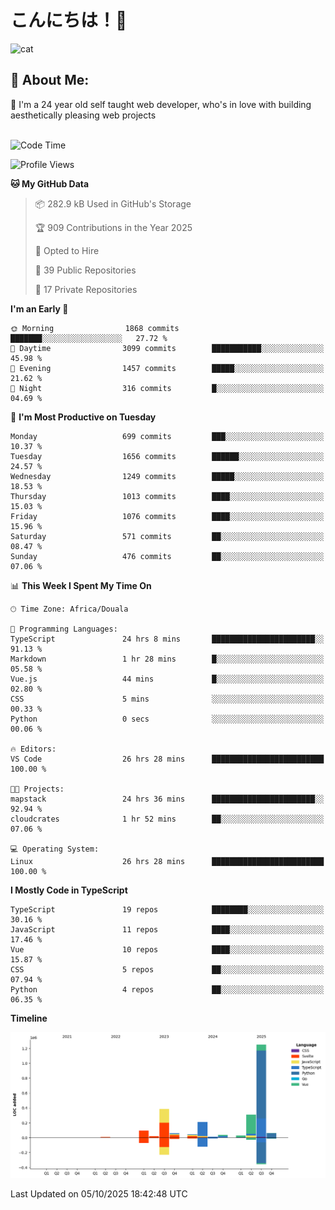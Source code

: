 

# こんにちは！🙂  
![cat](https://github.com/michaelnji/michaelnji/assets/73862378/606e99e9-2c18-4853-8722-991e4af8eae6)

## 💫 About Me:
🙂 I'm a 24 year old self taught web developer, who's in love with building aesthetically pleasing web projects <br><br>

<!--START_SECTION:waka-->
![Code Time](http://img.shields.io/badge/Code%20Time-1%2C467%20hrs%2059%20mins-blue)

![Profile Views](http://img.shields.io/badge/Profile%20Views-0-blue)

**🐱 My GitHub Data** 

> 📦 282.9 kB Used in GitHub's Storage 
 > 
> 🏆 909 Contributions in the Year 2025
 > 
> 💼 Opted to Hire
 > 
> 📜 39 Public Repositories 
 > 
> 🔑 17 Private Repositories 
 > 
**I'm an Early 🐤** 

```text
🌞 Morning                1868 commits        ███████░░░░░░░░░░░░░░░░░░   27.72 % 
🌆 Daytime                3099 commits        ███████████░░░░░░░░░░░░░░   45.98 % 
🌃 Evening                1457 commits        █████░░░░░░░░░░░░░░░░░░░░   21.62 % 
🌙 Night                  316 commits         █░░░░░░░░░░░░░░░░░░░░░░░░   04.69 % 
```
📅 **I'm Most Productive on Tuesday** 

```text
Monday                   699 commits         ███░░░░░░░░░░░░░░░░░░░░░░   10.37 % 
Tuesday                  1656 commits        ██████░░░░░░░░░░░░░░░░░░░   24.57 % 
Wednesday                1249 commits        █████░░░░░░░░░░░░░░░░░░░░   18.53 % 
Thursday                 1013 commits        ████░░░░░░░░░░░░░░░░░░░░░   15.03 % 
Friday                   1076 commits        ████░░░░░░░░░░░░░░░░░░░░░   15.96 % 
Saturday                 571 commits         ██░░░░░░░░░░░░░░░░░░░░░░░   08.47 % 
Sunday                   476 commits         ██░░░░░░░░░░░░░░░░░░░░░░░   07.06 % 
```


📊 **This Week I Spent My Time On** 

```text
🕑︎ Time Zone: Africa/Douala

💬 Programming Languages: 
TypeScript               24 hrs 8 mins       ███████████████████████░░   91.13 % 
Markdown                 1 hr 28 mins        █░░░░░░░░░░░░░░░░░░░░░░░░   05.58 % 
Vue.js                   44 mins             █░░░░░░░░░░░░░░░░░░░░░░░░   02.80 % 
CSS                      5 mins              ░░░░░░░░░░░░░░░░░░░░░░░░░   00.33 % 
Python                   0 secs              ░░░░░░░░░░░░░░░░░░░░░░░░░   00.06 % 

🔥 Editors: 
VS Code                  26 hrs 28 mins      █████████████████████████   100.00 % 

🐱‍💻 Projects: 
mapstack                 24 hrs 36 mins      ███████████████████████░░   92.94 % 
cloudcrates              1 hr 52 mins        ██░░░░░░░░░░░░░░░░░░░░░░░   07.06 % 

💻 Operating System: 
Linux                    26 hrs 28 mins      █████████████████████████   100.00 % 
```

**I Mostly Code in TypeScript** 

```text
TypeScript               19 repos            ████████░░░░░░░░░░░░░░░░░   30.16 % 
JavaScript               11 repos            ████░░░░░░░░░░░░░░░░░░░░░   17.46 % 
Vue                      10 repos            ████░░░░░░░░░░░░░░░░░░░░░   15.87 % 
CSS                      5 repos             ██░░░░░░░░░░░░░░░░░░░░░░░   07.94 % 
Python                   4 repos             ██░░░░░░░░░░░░░░░░░░░░░░░   06.35 % 
```



**Timeline**

![Lines of Code chart](https://raw.githubusercontent.com/michaelnji/michaelnji/main/assets/bar_graph.png)


 Last Updated on 05/10/2025 18:42:48 UTC
<!--END_SECTION:waka-->
